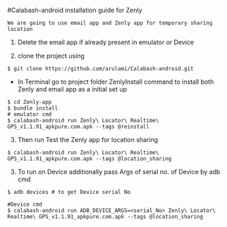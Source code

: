 #Calabash-android installation guide for Zenly

    We are going to use email app and Zenly app for temporary sharing location

1. Delete the email app if already present in emulator or Device 

2. clone the project using

```
$ git clone https://github.com/arulami/Calabash-android.git
```

- In Terminal go to project folder ZenlyInstall command to install both Zenly and email app as a initial set up
 
 ```
 $ cd Zenly-app
 $ bundle install
 # emulator cmd
 $ calabash-android run Zenly\ Locator\ Realtime\ GPS_v1.1.91_apkpure.com.apk --tags @reinstall 
 ```
 
3. Then run Test the Zenly app for location sharing 
 
 ```
 $ calabash-android run Zenly\ Locator\ Realtime\ GPS_v1.1.91_apkpure.com.apk --tags @location_sharing
 ```
 
3. To run on Device additionally pass Args of serial no. of Device by adb cmd

```
$ adb devices # to get Device serial No
```

```
#Device cmd
$ calabash-android run ADB_DEVICE_ARGS=<serial_No> Zenly\ Locator\ Realtime\ GPS_v1.1.91_apkpure.com.apk --tags @location_sharing
```

